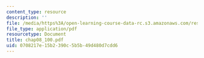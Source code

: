 ```yaml
---
content_type: resource
description: ''
file: /media/https%3A/open-learning-course-data-rc.s3.amazonaws.com/res-6-001-continuum-electromechanics-spring-2009/0708217e15b2390c5b5b49d480d7cdd6_chap08_100.pdf
file_type: application/pdf
resourcetype: Document
title: chap08_100.pdf
uid: 0708217e-15b2-390c-5b5b-49d480d7cdd6
---
```

